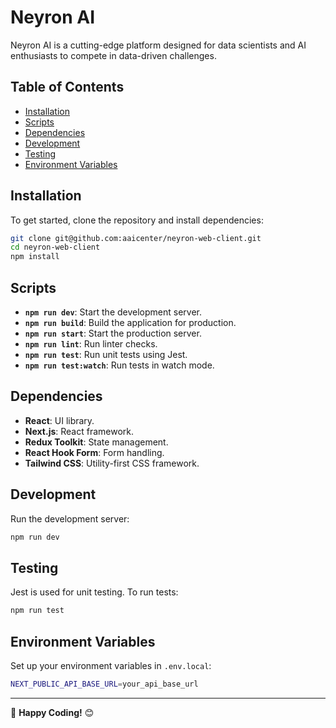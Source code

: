 # Neyron AI

Neyron AI is a cutting-edge platform designed for data scientists and AI enthusiasts to compete in data-driven challenges.

## Table of Contents
- [Installation](#installation)
- [Scripts](#scripts)
- [Dependencies](#dependencies)
- [Development](#development)
- [Testing](#testing)
- [Environment Variables](#environment-variables)

## Installation
To get started, clone the repository and install dependencies:

```bash
git clone git@github.com:aaicenter/neyron-web-client.git
cd neyron-web-client
npm install
```

## Scripts
- **`npm run dev`**: Start the development server.
- **`npm run build`**: Build the application for production.
- **`npm run start`**: Start the production server.
- **`npm run lint`**: Run linter checks.
- **`npm run test`**: Run unit tests using Jest.
- **`npm run test:watch`**: Run tests in watch mode.

## Dependencies
- **React**: UI library.
- **Next.js**: React framework.
- **Redux Toolkit**: State management.
- **React Hook Form**: Form handling.
- **Tailwind CSS**: Utility-first CSS framework.

## Development
Run the development server:

```bash
npm run dev
```

## Testing
Jest is used for unit testing. To run tests:

```bash
npm run test
```

## Environment Variables
Set up your environment variables in `.env.local`:

```bash
NEXT_PUBLIC_API_BASE_URL=your_api_base_url
```
---

🎉 **Happy Coding!** 😊
